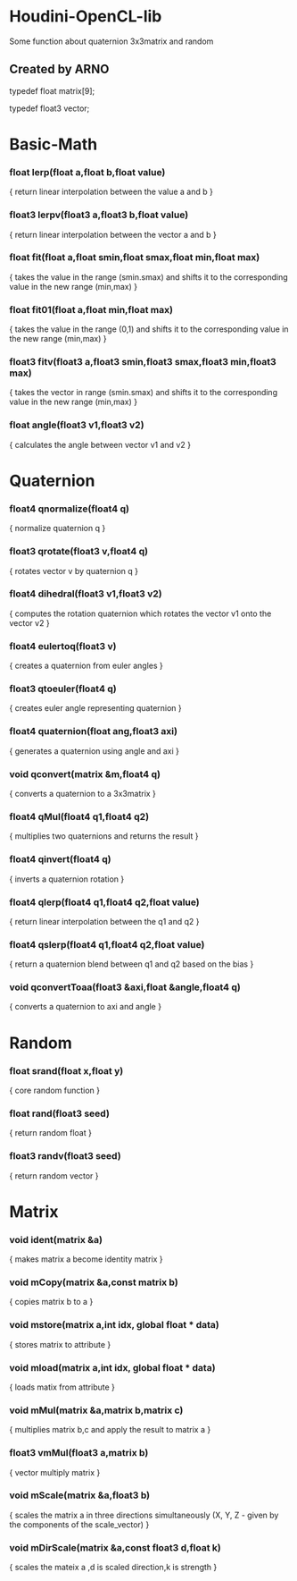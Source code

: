 # Houdini-OpenCL-lib
Some function about quaternion 3x3matrix  and random

## Created by ARNO

typedef float matrix[9];

typedef float3 vector;


# Basic-Math

### float lerp(float a,float b,float value)

{
    return linear interpolation between the value a and b
}



### float3 lerpv(float3 a,float3 b,float value)

{
    return linear interpolation between the vector a and b
}




### float fit(float a,float smin,float smax,float min,float max)

{
    takes the value in the range (smin.smax) and shifts it to the corresponding value in the new range (min,max)
}



### float fit01(float a,float min,float max)

{
    takes the value in the range (0,1) and shifts it to the corresponding value in the new range (min,max)
}



### float3 fitv(float3 a,float3 smin,float3 smax,float3 min,float3 max)

{
    takes the vector in range (smin.smax) and shifts it to the corresponding value in the new range (min,max)
}



### float angle(float3 v1,float3 v2)

{
    calculates the angle between vector v1 and v2
}




# Quaternion

### float4 qnormalize(float4 q)

{
    normalize quaternion q
}



### float3 qrotate(float3 v,float4 q)

{
    rotates vector v by quaternion q
}



### float4 dihedral(float3 v1,float3 v2)

{
    computes the rotation quaternion which rotates the vector v1 onto the vector v2
}



### float4 eulertoq(float3 v)

{
    creates a quaternion from euler angles
}



### float3 qtoeuler(float4 q)

{
    creates euler angle representing quaternion
}



### float4 quaternion(float ang,float3 axi)

{
    generates a quaternion using angle and axi
}



### void qconvert(matrix &m,float4 q)

{
    converts a quaternion to a 3x3matrix
}



### float4 qMul(float4 q1,float4 q2)

{
    multiplies two quaternions and returns the result
}




### float4 qinvert(float4 q)

{
    inverts a quaternion rotation
}

### float4 qlerp(float4 q1,float4 q2,float value)

{
    return linear interpolation between the q1 and q2
}



### float4 qslerp(float4 q1,float4 q2,float value)

{
    return a quaternion blend between q1 and q2 based on the bias
}


### void qconvertToaa(float3 &axi,float &angle,float4 q)

{
    converts a quaternion to axi and angle
}




# Random

### float srand(float x,float y)

{
    core random function
}



### float rand(float3 seed)

{
    return random float
}



### float3  randv(float3 seed)

{
    return random vector
}




# Matrix

### void ident(matrix &a)

{
    makes matrix a become identity matrix
}



### void mCopy(matrix &a,const matrix b)

{
    copies matrix b to a
}



### void mstore(matrix a,int idx, global float * data)

{
    stores matrix to attribute
}



### void mload(matrix a,int idx, global float * data)

{
    loads matix from attribute
}



### void mMul(matrix &a,matrix b,matrix c)

{
    multiplies matrix b,c and apply the result to matrix a
}



### float3 vmMul(float3 a,matrix b)

{
    vector multiply matrix
}



### void mScale(matrix &a,float3 b)

{
    scales the matrix a in three directions simultaneously (X, Y, Z - given by the components of the scale_vector)
}



### void mDirScale(matrix &a,const float3 d,float k)

{
    scales the mateix a ,d is scaled direction,k is strength
}

 
